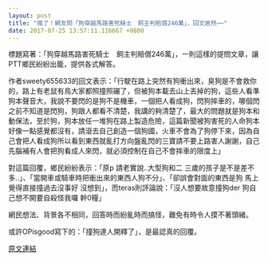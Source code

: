 ```yaml
---
layout: post
title: "瘋了！網友問「狗穿越馬路害死騎士　飼主判賠償246萬」，回文居然⋯⋯"
date: 2017-07-25 13:57:11.116667 +0800
---
```


標題寫著：「狗穿越馬路害死騎士　飼主判賠償246萬」，一則這樣的提問文章，讓PTT鄉民紛紛出籠，提供各式解答。

作者sweety655633的回文表示：「行駛在路上突然有狗衝出來，臭狗是不會救你的，路上有老鼠有鳥大家都照撞照碾了，但被狗本載去山上丟掉的狗，這些人看準狗本聲音大，我說不要閃的是狗不是機車，一個把人看成狗，閃狗摔車的，哪個閃之前不知道是閃狗，狗跟人都看不清楚，我講的夠清楚了，最大的問題就是狗本和動保法，至於狗，狗本放任一堆狗在路上製造危險，這篇新聞被狗害死的人命狗本好像一點感覺都沒有，請滾去自己創造一個狗國，火車不會為了狗停下來，因為自己會把人看成狗所以看到東西就亂打方向盤亂閃的三寶請不要上路害人謝謝，自己先腦補有人會把狗看成人來閃，就必須控制在自己不會摔車的限度上」

對這篇回覆，鄉民紛紛表示：「原p 請老實說..大型狗和二 三歲的孩子是不是差不多..」、「當開車或騎車時把衝出來的東西人狗不分」、「卻誤會對面的東西是狗 馬上覺得直接撞過去沒事好 沒想到」，而teras則評論說：「沒人想要故意撞狗der  狗自己想不開要自殺怪我囉 幹0糧」

網民想法、背景各不相同，回答時而紛亂時而搞怪，難免有時令人摸不著頭緒。

或許OPisgood寫下的：「撞狗達人開釋了」，是最認真的回覆。

<a href = "https://www.ptt.cc/bbs/Gossiping/M.1500897369.A.76C.html">原文連結</a>

